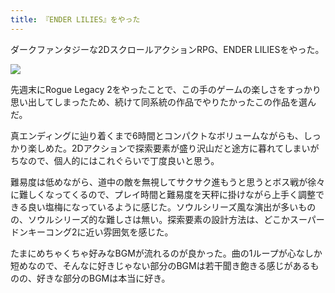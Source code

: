 ```yaml
---
title: 『ENDER LILIES』をやった
---
```

ダークファンタジーな2DスクロールアクションRPG、ENDER LILIESをやった。

![](https://lh3.googleusercontent.com/docs/ADP-6oFQHVuTT2eVfXlSblI1TazK7RTyaRXuRCPyrcY9DilubXQuoCxbzagOU8CfBRDthrvdfF0VN_4jjm_pgI7Y3vYnopPp28ZBK4M2RFdZEh0UJZ4O8JLM1Ri15Gw_e1rBV5d1vyQxiRLQeCoa7jbDeq87kQijI3kcUTNSjcTaIffPVBXbWBLuXpN7SpdTeCeGw6qRRKnkK2lBPzKo8-Ffw_w4NSpkEx4gcBxqtpbVhEAzUpRqjeiEyiZeSfZZjX6X-zGlpnyBshRfjSojwL8Eh2h4fphDhhbpyl6_VSxegmArcN3das2-9ecjDf58NqQbZE_SpKIJzSYRf_u5f518Z2_6xNv9zwdyf15zqr8ENkjt-kkOPjthbRbeyDRDvcBlQZRGoLfG5nubiDNXiXGLjIFvd8-TBhfFGdDGXmp1KpbiyRUGUyoj-frELFdJ9kJ0o181prrvRuCOemaVegMKqoGWWjuLHLSE4rPPk3ca5HJQv3BZN015HGwI5BNcATTsNgImX7XJf9a1Q1oixIB4oYUivgHimpWmD9tpvYzRxEfSyOU6DLde6k69CKLuKUu8k1ywvQxDkUOq9pvV56irHCPc534LavXPOeJgg8pWKp5sn5zaljj-hpbt0py5xbWZNxR9JE5gNyyXRKxM6t_B9KGrfTJmLb69DUXoVh9FoPSbzVVcY_b1wa9xtwm-DoYoyamfZ1iAJrma_zTlv88iC-eRfQCtEJ3SGOVu6LouQtmPlguZRctEqdMBPVNTmSHw-fzukh24A0sG9lYjZ_jm1BXSDwJ_v7QuG5pTRG3xoq52DrgL7jI73zWoMtls7xOUsGb1_UU9ScKXztjc7rrWhJ4_cNuTV0MCScEWNdMGIIJ1a_8KUJ6MNcq-edfAbqKT0V0VuwUJoonavVgnRKX9a9u4-TbGP-nazhHOCvkpaB7VnnhI8xvHbvkZbakxgKWxad_ouPlTJiKcZFQoZlmyeXDdByIG0p0ynGol0Wg72a_dIBH841JAyNEZ5qbfAVH0kBK_3VhC-P7c0jeDnk0OgMHyJOQgjISMNU8rk_-yM_Aqu1wcnVb6tpb2hviCnfWm2k3bQI4h8ABWc4jj-5FtEb_-0ZD1-Hiw9KYhfbPfjS1sSPzkm4X9KVoaE-J8zJRu_QaA0LWPZmCjPtm4xMN4o5vQyO9t1JZ_eBKEPgsJA7g4K8Yxvrr_Ll0G3aQ4UQTotqSUdbYf2WAiqHbeoTl5AowO7n9Msz1G-wQnfJHGN2RzK5TUog)

先週末にRogue Legacy 2をやったことで、この手のゲームの楽しさをすっかり思い出してしまったため、続けて同系統の作品でやりたかったこの作品を選んだ。

真エンディングに辿り着くまで6時間とコンパクトなボリュームながらも、しっかり楽しめた。2Dアクションで探索要素が盛り沢山だと途方に暮れてしまいがちなので、個人的にはこれぐらいで丁度良いと思う。

難易度は低めながら、道中の敵を無視してサクサク進もうと思うとボス戦が徐々に難しくなってくるので、プレイ時間と難易度を天秤に掛けながら上手く調整できる良い塩梅になっているように感じた。ソウルシリーズ風な演出が多いものの、ソウルシリーズ的な難しさは無い。探索要素の設計方法は、どこかスーパードンキーコング2に近い雰囲気を感じた。

たまにめちゃくちゃ好みなBGMが流れるのが良かった。曲の1ループが心なしか短めなので、そんなに好きじゃない部分のBGMは若干聞き飽きる感じがあるものの、好きな部分のBGMは本当に好き。
